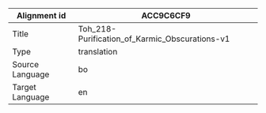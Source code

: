 |Alignment id | ACC9C6CF9
| --- | --- 
|Title | Toh_218-Purification_of_Karmic_Obscurations-v1 
|Type | translation
|Source Language | bo
|Target Language | en